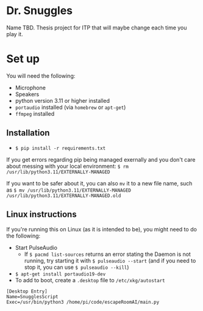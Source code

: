 # Dr. Snuggles

Name TBD. Thesis project for ITP that will maybe change each time you play it.

# Set up

You will need the following:

- Microphone
- Speakers
- python version 3.11 or higher installed
- `portaudio` installed (via `homebrew` or `apt-get`)
- `ffmpeg` installed

## Installation

- `$ pip install -r requirements.txt`

If you get errors regarding pip being managed exernally and you don't care about messing with your local environment:
`$ rm /usr/lib/python3.11/EXTERNALLY-MANAGED`

If you want to be safer about it, you can also `mv` it to a new file name, such as
`$ mv /usr/lib/python3.11/EXTERNALLY-MANAGED /usr/lib/python3.11/EXTERNALLY-MANAGED.old`

## Linux instructions

If you're running this on Linux (as it is intended to be), you might need to do the following:

- Start PulseAudio
  - If `$ pacmd list-sources` returns an error stating the Daemon is not running, try starting it with `$ pulseaudio --start` (and if you need to stop it, you can use `$ pulseaudio --kill`)
- `$ apt-get install portaudio19-dev `
- To add to boot, create a `.desktop` file to `/etc/xkg/autostart`

```
[Desktop Entry]
Name=SnugglesScript
Exec=/usr/bin/python3 /home/pi/code/escapeRoomAI/main.py
```

